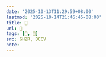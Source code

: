 ```yaml
---
date: '2025-10-13T11:29:59+08:00'
lastmod: '2025-10-14T21:46:45-08:00'
title: 󰣽
url: 󰣽
tags: [𣫐, 𣫐]
src: GHZR, DCCV
note:
---
```

